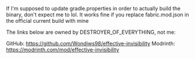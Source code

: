 If I'm supposed to update gradle.properties in order to actually build the binary, don't expect me to lol. It works fine if you replace fabric.mod.json in the official current build with mine

The links below are owned by DESTROYER_OF_EVERYTHING, not me:

GitHub: https://github.com/Wondiws98/effective-invisibility
Modrinth: https://modrinth.com/mod/effective-invisibility
